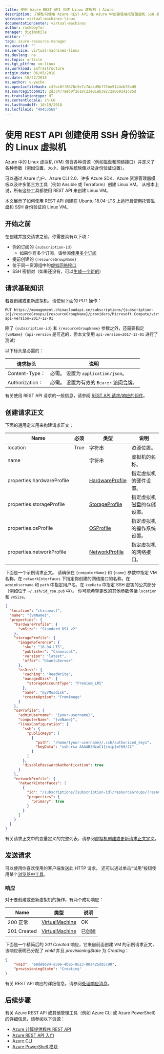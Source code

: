 ```yaml
---
title: 使用 Azure REST API 创建 Linux 虚拟机 | Azure
description: 了解如何使用 Azure REST API 在 Azure 中创建使用托管磁盘和 SSH 身份验证的 Linux 虚拟机。
services: virtual-machines-linux
documentationcenter: virtual-machines
author: rockboyfor
manager: digimobile
editor: ''
tags: azure-resource-manager
ms.assetid: ''
ms.service: virtual-machines-linux
ms.devlang: na
ms.topic: article
ms.tgt_pltfrm: vm-linux
ms.workload: infrastructure
origin.date: 06/05/2018
ms.date: 10/22/2018
ms.author: v-yeche
ms.openlocfilehash: c3fbc0ff8678c9e7c7da4d9bf75be9144eb78bd9
ms.sourcegitcommit: 2d33477aeb0f2610c23e01eb38272a060142c85d
ms.translationtype: HT
ms.contentlocale: zh-CN
ms.lasthandoff: 10/19/2018
ms.locfileid: "49453569"
---
```

# <a name="create-a-linux-virtual-machine-that-uses-ssh-authentication-with-the-rest-api"></a>使用 REST API 创建使用 SSH 身份验证的 Linux 虚拟机

Azure 中的 Linux 虚拟机 (VM) 包含各种资源（例如磁盘和网络接口）并定义了各种参数（例如位置、大小、操作系统映像以及身份验证设置）。

可以通过 Azure 门户、Azure CLI 2.0、许多 Azure SDK、Azure 资源管理器模板以及许多第三方工具（例如 Ansible 或 Terraform）创建 Linux VM。 从根本上说，所有这些工具都使用 REST API 来创建 Linux VM。

本文展示了如何使用 REST API 创建在 Ubuntu 18.04-LTS 上运行且使用托管磁盘和 SSH 身份验证的 Linux VM。

## <a name="before-you-start"></a>开始之前

在创建并提交请求之前，你需要具有以下项：

* 你的订阅的 `{subscription-id}`
  * 如果你有多个订阅，请参阅[使用多个订阅](https://docs.azure.cn/zh-cn/cli/manage-azure-subscriptions-azure-cli?view=azure-cli-latest#working-with-multiple-subscriptions)
* 提前创建的 `{resourceGroupName}`
* 位于同一资源组中的[虚拟网络接口](../../virtual-network/virtual-network-network-interface.md)
* SSH 密钥对（如果还没有，可以[生成一个新的](mac-create-ssh-keys.md)）

## <a name="request-basics"></a>请求基础知识

若要创建或更新虚拟机，请使用下面的 *PUT* 操作：

``` http
PUT https://management.chinacloudapi.cn/subscriptions/{subscription-id}/resourceGroups/{resourceGroupName}/providers/Microsoft.Compute/virtualMachines/{vmName}?api-version=2017-12-01
```

除了 `{subscription-id}` 和 `{resourceGroupName}` 参数之外，还需要指定 `{vmName}`（`api-version` 是可选的，但本文使用 `api-version=2017-12-01` 进行了测试）

以下标头是必需的：

| 请求标头   | 说明 |
|------------------|-----------------|
| Content-Type：  | 必需。 设置为 `application/json`。 |
| Authorization： | 必需。 设置为有效的 `Bearer` [访问令牌](https://docs.microsoft.com/rest/api/azure/#authorization-code-grant-interactive-clients)。 |

有关使用 REST API 请求的一般信息，请参阅 [REST API 请求/响应的组件](https://docs.microsoft.com/rest/api/azure/#components-of-a-rest-api-requestresponse)。

## <a name="create-the-request-body"></a>创建请求正文

下面的通用定义用来构建请求正文：

| Name                       | 必须 | 类型                                                                                | 说明  |
|----------------------------|----------|-------------------------------------------------------------------------------------|--------------|
| location                   | True     | 字符串                                                                              | 资源位置。 |
| name                       |          | 字符串                                                                              | 虚拟机的名称。 |
| properties.hardwareProfile |          | [HardwareProfile](https://docs.microsoft.com/rest/api/compute/virtualmachines/createorupdate#hardwareprofile) | 指定虚拟机的硬件设置。 |
| properties.storageProfile  |          | [StorageProfile](https://docs.microsoft.com/rest/api/compute/virtualmachines/createorupdate#storageprofile)   | 指定虚拟机磁盘的存储设置。 |
| properties.osProfile       |          | [OSProfile](https://docs.microsoft.com/rest/api/compute/virtualmachines/createorupdate#osprofile)             | 指定虚拟机的操作系统设置。 |
| properties.networkProfile  |          | [NetworkProfile](https://docs.microsoft.com/rest/api/compute/virtualmachines/createorupdate#networkprofile)   | 指定虚拟机的网络接口。 |

下面是一个示例请求正文。 请确保在 `{computerName}` 和 `{name}` 参数中指定 VM 名称，在 `networkInterfaces` 下指定你创建的网络接口的名称，在 `adminUsername` 和 `path` 中指定用户名，在 `keyData` 中指定 SSH 密钥的公共部分（例如位于 `~/.ssh/id_rsa.pub` 中）。 你可能希望更改的其他参数包括 `location` 和 `vmSize`。  

```json
{
  "location": "chinaeast",
  "name": "{vmName}",
  "properties": {
    "hardwareProfile": {
      "vmSize": "Standard_DS1_v2"
    },
    "storageProfile": {
      "imageReference": {
        "sku": "18.04-LTS",
        "publisher": "Canonical",
        "version": "latest",
        "offer": "UbuntuServer"
      },
      "osDisk": {
        "caching": "ReadWrite",
        "managedDisk": {
          "storageAccountType": "Premium_LRS"
        },
        "name": "myVMosdisk",
        "createOption": "FromImage"
      }
    },
    "osProfile": {
      "adminUsername": "{your-username}",
      "computerName": "{vmName}",
      "linuxConfiguration": {
        "ssh": {
          "publicKeys": [
            {
              "path": "/home/{your-username}/.ssh/authorized_keys",
              "keyData": "ssh-rsa AAAAB3NzaC1{snip}mf69/J1"
            }
          ]
        },
        "disablePasswordAuthentication": true
      }
    },
    "networkProfile": {
      "networkInterfaces": [
        {
          "id": "/subscriptions/{subscription-id}/resourceGroups/{resourceGroupName}/providers/Microsoft.Network/networkInterfaces/{existing-nic-name}",
          "properties": {
            "primary": true
          }
        }
      ]
    }
  }
}
```

有关请求正文中的变量定义的完整列表，请参阅[虚拟机创建或更新请求正文定义](https://docs.microsoft.com/rest/api/compute/virtualmachines/virtualmachines_createorupdate#definitions)。

<!-- Notice: QueryPath is correct on virtualmachines_createorupdate-->

## <a name="sending-the-request"></a>发送请求

可以使用你喜欢使用的客户端发送此 HTTP 请求。 还可以通过单击“试用”按钮使用某个[浏览器中工具](https://docs.microsoft.com/rest/api/compute/virtualmachines/virtualmachines_createorupdate)。

<!-- Notice: QueryPath is correct on virtualmachines_createorupdate-->

### <a name="responses"></a>响应

对于要创建或更新虚拟机的操作，有两个成功响应：

| Name        | 类型                                                                              | 说明 |
|-------------|-----------------------------------------------------------------------------------|-------------|
| 200 正常      | [VirtualMachine](https://docs.microsoft.com/rest/api/compute/virtualmachines/createorupdate#virtualmachine) | OK          |
| 201 Created | [VirtualMachine](https://docs.microsoft.com/rest/api/compute/virtualmachines/createorupdate#virtualmachine) | 已创建     |

下面是一个精简后的 *201 Created* 响应，它来自前面创建 VM 的示例请求正文，该响应表明已分配了 *vmId* 并且 *provisioningState* 为 *Creating*：

```json
{
    "vmId": "e0de9b84-a506-4b95-9623-00a425d05c90",
    "provisioningState": "Creating"
}
```

有关 REST API 响应的详细信息，请参阅[处理响应消息](https://docs.microsoft.com/rest/api/azure/#process-the-response-message)。

## <a name="next-steps"></a>后续步骤

有关 Azure REST API 或其他管理工具（例如 Azure CLI 或 Azure PowerShell）的详细信息，请参阅以下资源：

- [Azure 计算提供程序 REST API](https://docs.microsoft.com/rest/api/compute/)
- [Azure REST API 入门](https://docs.microsoft.com/rest/api/azure/)
- [Azure CLI](https://docs.azure.cn/zh-cn/cli/?view=azure-cli-latest)
- [Azure PowerShell 模块](https://docs.microsoft.com/powershell/azure/overview)

<!-- Update_Description: update meta properties, wording update, update link -->

